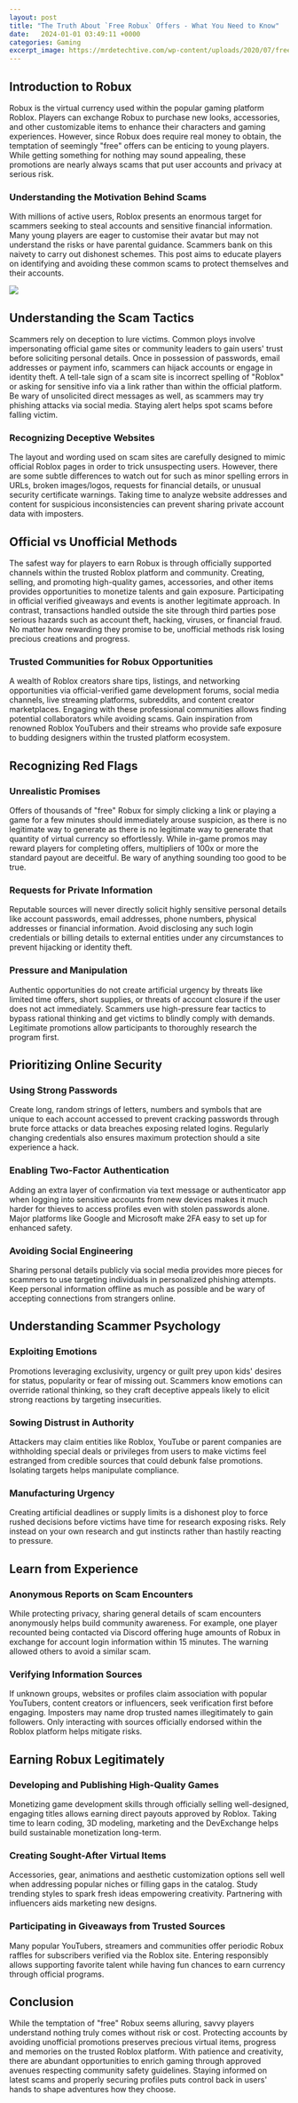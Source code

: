 ```yaml
---
layout: post
title: "The Truth About `Free Robux` Offers - What You Need to Know"
date:   2024-01-01 03:49:11 +0000
categories: Gaming
excerpt_image: https://mrdetechtive.com/wp-content/uploads/2020/07/free-robux.jpg
---
```


## Introduction to Robux
Robux is the virtual currency used within the popular gaming platform Roblox. Players can exchange Robux to purchase new looks, accessories, and other customizable items to enhance their characters and gaming experiences.  However, since Robux does require real money to obtain, the temptation of seemingly "free" offers can be enticing to young players. While getting something for nothing may sound appealing, these promotions are nearly always scams that put user accounts and privacy at serious risk.
### Understanding the Motivation Behind Scams
With millions of active users, Roblox presents an enormous target for scammers seeking to steal accounts and sensitive financial information. Many young players are eager to customise their avatar but may not understand the risks or have parental guidance. Scammers bank on this naivety to carry out dishonest schemes. This post aims to educate players on identifying and avoiding these common scams to protect themselves and their accounts.

![](https://mrdetechtive.com/wp-content/uploads/2020/07/free-robux.jpg)
## Understanding the Scam Tactics
Scammers rely on deception to lure victims. Common ploys involve impersonating official game sites or community leaders to gain users' trust before soliciting personal details. Once in possession of passwords, email addresses or payment info, scammers can hijack accounts or engage in identity theft. A tell-tale sign of a scam site is incorrect spelling of "Roblox" or asking for sensitive info via a link rather than within the official platform. Be wary of unsolicited direct messages as well, as scammers may try phishing attacks via social media. Staying alert helps spot scams before falling victim.
### Recognizing Deceptive Websites
The layout and wording used on scam sites are carefully designed to mimic official Roblox pages in order to trick unsuspecting users. However, there are some subtle differences to watch out for such as minor spelling errors in URLs, broken images/logos, requests for financial details, or unusual security certificate warnings. Taking time to analyze website addresses and content for suspicious inconsistencies can prevent sharing private account data with imposters.
## Official vs Unofficial Methods
The safest way for players to earn Robux is through officially supported channels within the trusted Roblox platform and community. Creating, selling, and promoting high-quality games, accessories, and other items provides opportunities to monetize talents and gain exposure. Participating in official verified giveaways and events is another legitimate approach. In contrast, transactions handled outside the site through third parties pose serious hazards such as account theft, hacking, viruses, or financial fraud. No matter how rewarding they promise to be, unofficial methods risk losing precious creations and progress.
### Trusted Communities for Robux Opportunities
A wealth of Roblox creators share tips, listings, and networking opportunities via official-verified game development forums, social media channels, live streaming platforms, subreddits, and content creator marketplaces. Engaging with these professional communities allows finding potential collaborators while avoiding scams. Gain inspiration from renowned Roblox YouTubers and their streams who provide safe exposure to budding designers within the trusted platform ecosystem.
## Recognizing Red Flags
### Unrealistic Promises
Offers of thousands of "free" Robux for simply clicking a link or playing a game for a few minutes should immediately arouse suspicion, as there is no legitimate way to generate as there is no legitimate way to generate that quantity of virtual currency so effortlessly. While in-game promos may reward players for completing offers, multipliers of 100x or more the standard payout are deceitful. Be wary of anything sounding too good to be true.
### Requests for Private Information
Reputable sources will never directly solicit highly sensitive personal details like account passwords, email addresses, phone numbers, physical addresses or financial information. Avoid disclosing any such login credentials or billing details to external entities under any circumstances to prevent hijacking or identity theft.
### Pressure and Manipulation
Authentic opportunities do not create artificial urgency by threats like limited time offers, short supplies, or threats of account closure if the user does not act immediately. Scammers use high-pressure fear tactics to bypass rational thinking and get victims to blindly comply with demands. Legitimate promotions allow participants to thoroughly research the program first.
## Prioritizing Online Security
### Using Strong Passwords
Create long, random strings of letters, numbers and symbols that are unique to each account accessed to prevent cracking passwords through brute force attacks or data breaches exposing related logins. Regularly changing credentials also ensures maximum protection should a site experience a hack.
### Enabling Two-Factor Authentication
Adding an extra layer of confirmation via text message or authenticator app when logging into sensitive accounts from new devices makes it much harder for thieves to access profiles even with stolen passwords alone. Major platforms like Google and Microsoft make 2FA easy to set up for enhanced safety.
### Avoiding Social Engineering
Sharing personal details publicly via social media provides more pieces for scammers to use targeting individuals in personalized phishing attempts. Keep personal information offline as much as possible and be wary of accepting connections from strangers online.
## Understanding Scammer Psychology
### Exploiting Emotions
Promotions leveraging exclusivity, urgency or guilt prey upon kids' desires for status, popularity or fear of missing out. Scammers know emotions can override rational thinking, so they craft deceptive appeals likely to elicit strong reactions by targeting insecurities.
### Sowing Distrust in Authority
Attackers may claim entities like Roblox, YouTube or parent companies are withholding special deals or privileges from users to make victims feel estranged from credible sources that could debunk false promotions. Isolating targets helps manipulate compliance.
### Manufacturing Urgency
Creating artificial deadlines or supply limits is a dishonest ploy to force rushed decisions before victims have time for research exposing risks. Rely instead on your own research and gut instincts rather than hastily reacting to pressure.
## Learn from Experience
### Anonymous Reports on Scam Encounters
While protecting privacy, sharing general details of scam encounters anonymously helps build community awareness. For example, one player recounted being contacted via Discord offering huge amounts of Robux in exchange for account login information within 15 minutes. The warning allowed others to avoid a similar scam.
### Verifying Information Sources
If unknown groups, websites or profiles claim association with popular YouTubers, content creators or influencers, seek verification first before engaging. Imposters may name drop trusted names illegitimately to gain followers. Only interacting with sources officially endorsed within the Roblox platform helps mitigate risks.
## Earning Robux Legitimately
### Developing and Publishing High-Quality Games
Monetizing game development skills through officially selling well-designed, engaging titles allows earning direct payouts approved by Roblox. Taking time to learn coding, 3D modeling, marketing and the DevExchange helps build sustainable monetization long-term.
### Creating Sought-After Virtual Items
Accessories, gear, animations and aesthetic customization options sell well when addressing popular niches or filling gaps in the catalog. Study trending styles to spark fresh ideas empowering creativity. Partnering with influencers aids marketing new designs.
### Participating in Giveaways from Trusted Sources
Many popular YouTubers, streamers and communities offer periodic Robux raffles for subscribers verified via the Roblox site. Entering responsibly allows supporting favorite talent while having fun chances to earn currency through official programs.
## Conclusion
While the temptation of "free" Robux seems alluring, savvy players understand nothing truly comes without risk or cost. Protecting accounts by avoiding unofficial promotions preserves precious virtual items, progress and memories on the trusted Roblox platform. With patience and creativity, there are abundant opportunities to enrich gaming through approved avenues respecting community safety guidelines. Staying informed on latest scams and properly securing profiles puts control back in users' hands to shape adventures how they choose.
